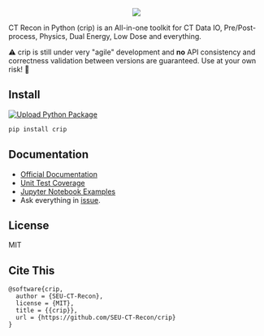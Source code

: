<p align="center">
  <img src="crip.png" />
</p>

CT Recon in Python (crip) is an All-in-one toolkit for CT Data IO, Pre/Post-process, Physics, Dual Energy, Low Dose and everything.

:warning: crip is still under very "agile" development and **no** API consistency and correctness validation between versions are guaranteed. Use at your own risk! :construction:

## Install

[![Upload Python Package](https://github.com/SEU-CT-Recon/crip/actions/workflows/python-publish.yml/badge.svg)](https://github.com/SEU-CT-Recon/crip/actions/workflows/python-publish.yml)

```sh
pip install crip
```

## Documentation

- [Official Documentation](https://seu-ct-recon.github.io/crip)
- [Unit Test Coverage](https://seu-ct-recon.github.io/crip/htmlcov)
- [Jupyter Notebook Examples](https://github.com/SEU-CT-Recon/crip/tree/master/example)
- Ask everything in [issue](https://github.com/SEU-CT-Recon/crip/issues).

## License

MIT

## Cite This

```
@software{crip,
  author = {SEU-CT-Recon},
  license = {MIT},
  title = {{crip}},
  url = {https://github.com/SEU-CT-Recon/crip}
}
```
